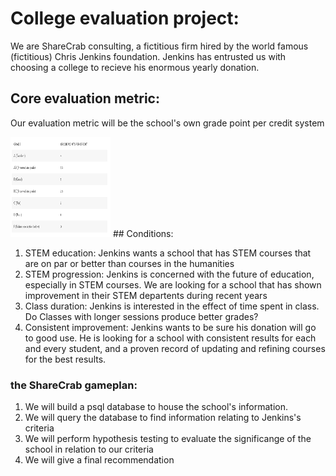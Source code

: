 # College evaluation project:

We are ShareCrab consulting, a fictitious firm hired by the world famous (fictitious) Chris Jenkins foundation.
Jenkins has entrusted us with choosing a college to recieve his enormous yearly donation.
## Core evaluation metric:
<p> Our evaluation metric will be the school's own grade point per credit system  </p>
<img src="school_weighted_metric.png" alt="grade point per credit chard" height="160" width="160">
## Conditions:
<ol>
	<li>STEM education:
	Jenkins wants a school that has STEM courses that are on par or better than courses in the humanities</li>
	<li>STEM progression:
	Jenkins is concerned with the future of education, especially in STEM courses. We are looking for a school that has shown improvement in their STEM departents during recent years</li>
	<li>Class duration:
	Jenkins is interested in the effect of time spent in class. Do Classes with longer sessions produce better grades?</li>
	<li>Consistent improvement:
	Jenkins wants to be sure his donation will go to good use. He is looking for a school with consistent results for each and every student, and a proven record of updating and refining courses for the best results.</li>
</ol>

### the ShareCrab gameplan:
<ol>
	<li>We will build a psql database to house the school's information.</li>
	<li>We will query the database to find information relating to Jenkins's criteria</li>
	<li>We will perform hypothesis testing to evaluate the significange of the school in relation to our criteria</li>
	<li>We will give a final recommendation</li>
</ol>

